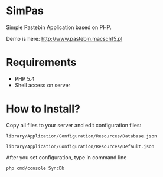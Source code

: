 SimPas
======

Simple Pastebin Application based on PHP.

Demo is here: http://www.pastebin.macsch15.pl

Requirements
======
* PHP 5.4
* Shell access on server


How to Install?
======
Copy all files to your server and edit configuration files:

```
library/Application/Configuration/Resources/Database.json
```

```
library/Application/Configuration/Resources/Default.json
```

After you set configuration, type in command line


```
php cmd/console SyncDb
```
